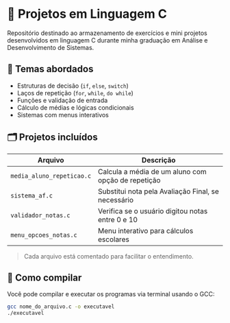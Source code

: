 # 📘 Projetos em Linguagem C

Repositório destinado ao armazenamento de exercícios e mini projetos desenvolvidos em linguagem C durante minha graduação em Análise e Desenvolvimento de Sistemas.

## 🧠 Temas abordados

- Estruturas de decisão (`if`, `else`, `switch`)
- Laços de repetição (`for`, `while`, `do while`)
- Funções e validação de entrada
- Cálculo de médias e lógicas condicionais
- Sistemas com menus interativos

## 🗂️ Projetos incluídos

| Arquivo                          | Descrição                                                  |
|----------------------------------|-------------------------------------------------------------|
| `media_aluno_repeticao.c`        | Calcula a média de um aluno com opção de repetição         |
| `sistema_af.c`                   | Substitui nota pela Avaliação Final, se necessário         |
| `validador_notas.c`              | Verifica se o usuário digitou notas entre 0 e 10           |
| `menu_opcoes_notas.c`            | Menu interativo para cálculos escolares                    |

> Cada arquivo está comentado para facilitar o entendimento.

## 🚀 Como compilar

Você pode compilar e executar os programas via terminal usando o GCC:

```bash
gcc nome_do_arquivo.c -o executavel
./executavel
